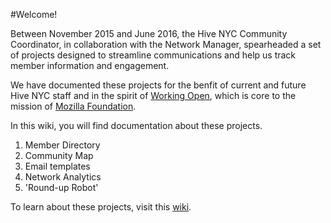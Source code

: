 #Welcome!

Between November 2015 and June 2016, the Hive NYC Community Coordinator, in collaboration with the Network Manager, spearheaded a set of projects designed to streamline communications and help us track member information and engagement.
 
We have documented these projects for the benfit of current and future Hive NYC staff and in the spirit of [Working Open](), which is core to the mission of [Mozilla Foundation](https://www.mozilla.org/en-US/foundation/about/).

In this wiki, you will find documentation about these projects.

1. Member Directory
2. Community Map
3. Email templates
4. Network Analytics
5. 'Round-up Robot'

To learn about these projects, visit this [wiki](https://github.com/MozillaFoundation/HiveNYC/wiki).